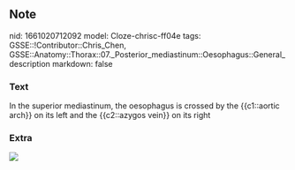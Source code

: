 ## Note
nid: 1661020712092
model: Cloze-chrisc-ff04e
tags: GSSE::!Contributor::Chris_Chen, GSSE::Anatomy::Thorax::07._Posterior_mediastinum::Oesophagus::General_description
markdown: false

### Text
In the superior mediastinum, the oesophagus is crossed by the {{c1::aortic arch}} on its left and the {{c2::azygos vein}} on its right

### Extra
<img src="Vasculature-of-the-Oesophagus.jpg">
